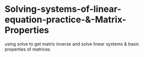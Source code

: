  # Solving-systems-of-linear-equation-practice-&-Matrix-Properties
using solve to get matrix inverse and solve linear systems & basic properties of matrices
